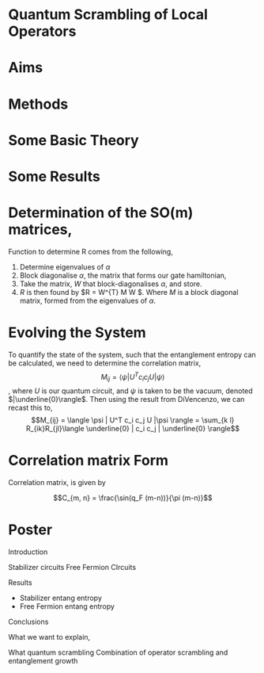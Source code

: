 # Quantum Scrambling of Local Operators

# Aims

# Methods

# Some Basic Theory

# Some Results


# Determination of the SO(m) matrices, 

Function to determine R comes from the following, 
1. Determine eigenvalues of $\alpha$
1. Block diagonalise $\alpha$, the matrix that forms our gate hamiltonian, 
2. Take the matrix, $W$ that block-diagonalises $\alpha$, and store. 
4. $R$ is then found by $R = W^{T} M W $. Where $M$ is a block diagonal matrix, formed from    the eigenvalues of $\alpha$.


# Evolving the System

To quantify the state of the system, such that the entanglement entropy can be calculated, we need
to determine the correlation matrix, $$M_{ij} = \langle \psi | U^T c_i c_j U |\psi \rangle$$, where $U$ is our
quantum circuit, and $\psi$ is taken to be the vacuum, denoted $|\underline{0}\rangle$. Then using
the result from DiVencenzo, we can recast this to, 
$$M_{ij} = \langle \psi | U^T c_i c_j U |\psi \rangle = \sum_{k l} R_{ik}R_{jl}\langle \underline{0} | c_i c_j  |
\underline{0} \rangle$$

# Correlation matrix Form

Correlation matrix, is given by

$$C_{m, n} = \frac{\sin(q_F (m-n))}{\pi (m-n)}$$

# Poster

Introduction

Stabilizer circuits
Free Fermion CIrcuits

Results
- Stabilizer entang entropy
- Free Fermion entang entropy


Conclusions


What we want to explain, 

What quantum scrambling
Combination of operator scrambling and entanglement growth






